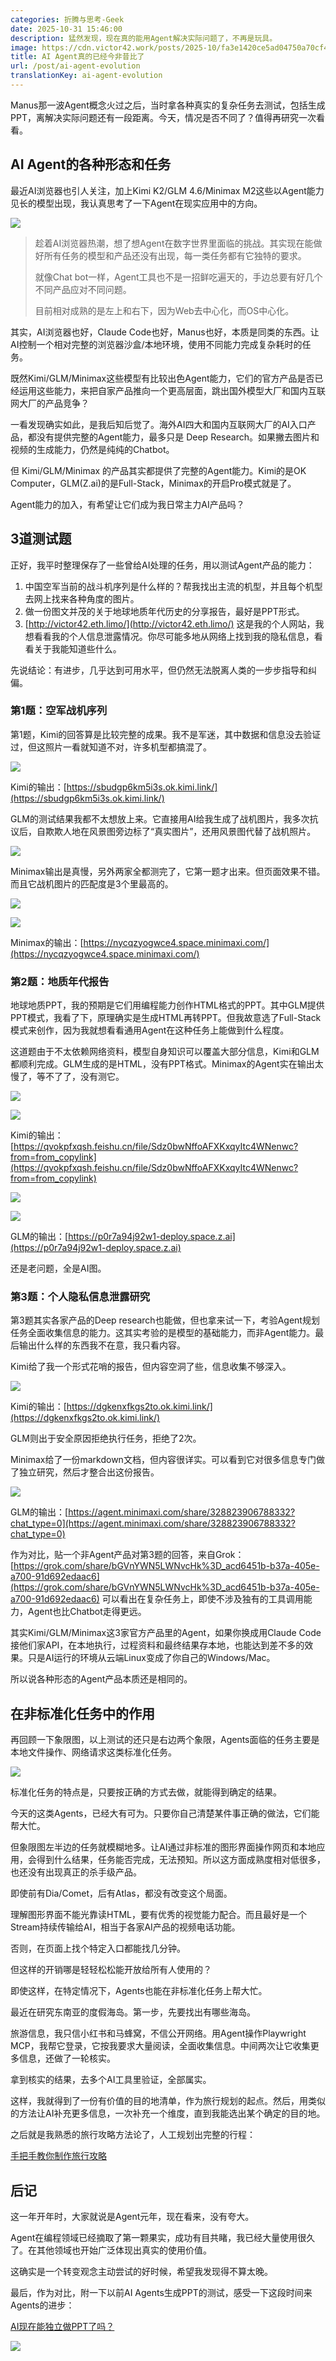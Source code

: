 ```yaml
---
categories: 折腾与思考-Geek
date: 2025-10-31 15:46:00
description: 猛然发现，现在真的能用Agent解决实际问题了，不再是玩具。
image: https://cdn.victor42.work/posts/2025-10/fa3e1420ce5ad04750a70cf47af3b382.webp
title: AI Agent真的已经今非昔比了
url: /post/ai-agent-evolution
translationKey: ai-agent-evolution
---
```


Manus那一波Agent概念火过之后，当时拿各种真实的复杂任务去测试，包括生成PPT，离解决实际问题还有一段距离。今天，情况是否不同了？值得再研究一次看看。

## AI Agent的各种形态和任务

最近AI浏览器也引人关注，加上Kimi K2/GLM 4.6/Minimax M2这些以Agent能力见长的模型出现，我认真思考了一下Agent在现实应用中的方向。

![](https://cdn.victor42.work/posts/2025-10/5c1dfd280ced698aafb769fda72f1bbb.webp)

> 趁着AI浏览器热潮，想了想Agent在数字世界里面临的挑战。其实现在能做好所有任务的模型和产品还没有出现，每一类任务都有它独特的要求。
> 
> 就像Chat bot一样，Agent工具也不是一招鲜吃遍天的，手边总要有好几个不同产品应对不同问题。
> 
> 目前相对成熟的是左上和右下，因为Web去中心化，而OS中心化。

其实，AI浏览器也好，Claude Code也好，Manus也好，本质是同类的东西。让AI控制一个相对完整的浏览器沙盒/本地环境，使用不同能力完成复杂耗时的任务。

既然Kimi/GLM/Minimax这些模型有比较出色Agent能力，它们的官方产品是否已经运用这些能力，来把自家产品推向一个更高层面，跳出国外模型大厂和国内互联网大厂的产品竞争？

一看发现确实如此，是我后知后觉了。海外AI四大和国内互联网大厂的AI入口产品，都没有提供完整的Agent能力，最多只是 Deep Research。如果撇去图片和视频的生成能力，仍然是纯纯的Chatbot。

但 Kimi/GLM/Minimax 的产品其实都提供了完整的Agent能力。Kimi的是OK Computer，GLM(Z.ai)的是Full-Stack，Minimax的开启Pro模式就是了。

Agent能力的加入，有希望让它们成为我日常主力AI产品吗？

## 3道测试题

正好，我平时整理保存了一些曾给AI处理的任务，用以测试Agent产品的能力：

1. 中国空军当前的战斗机序列是什么样的？帮我找出主流的机型，并且每个机型去网上找来各种角度的图片。
2. 做一份图文并茂的关于地球地质年代历史的分享报告，最好是PPT形式。
3. [http://victor42.eth.limo/](http://victor42.eth.limo/) 这是我的个人网站，我想看看我的个人信息泄露情况。你尽可能多地从网络上找到我的隐私信息，看看关于我能知道些什么。

先说结论：有进步，几乎达到可用水平，但仍然无法脱离人类的一步步指导和纠偏。

### 第1题：空军战机序列

第1题，Kimi的回答算是比较完整的成果。我不是军迷，其中数据和信息没去验证过，但这照片一看就知道不对，许多机型都搞混了。

![](https://cdn.victor42.work/posts/2025-10/40e4a3eb557ad47cabef41d1377717db.webp)

Kimi的输出：[https://sbudgp6km5i3s.ok.kimi.link/](https://sbudgp6km5i3s.ok.kimi.link/)

GLM的测试结果我都不太想放上来。它直接用AI给我生成了战机图片，我多次抗议后，自欺欺人地在风景图旁边标了“真实图片”，还用风景图代替了战机照片。

![](https://cdn.victor42.work/posts/2025-10/3ed522e94a089a5b9c9158c4836f881b.webp)

Minimax输出是真慢，另外两家全都测完了，它第一题才出来。但页面效果不错。而且它战机图片的匹配度是3个里最高的。

![](https://cdn.victor42.work/posts/2025-10/385decfa3e267bfa37e7af17546341a1.webp)

![](https://cdn.victor42.work/posts/2025-10/7db3981e98107c26649e0b6590cdfdba.webp)

Minimax的输出：[https://nycqzyogwce4.space.minimaxi.com/](https://nycqzyogwce4.space.minimaxi.com/)

### 第2题：地质年代报告

地球地质PPT，我的预期是它们用编程能力创作HTML格式的PPT。其中GLM提供PPT模式，我看了下，原理确实是生成HTML再转PPT。但我故意选了Full-Stack模式来创作，因为我就想看看通用Agent在这种任务上能做到什么程度。

这道题由于不太依赖网络资料，模型自身知识可以覆盖大部分信息，Kimi和GLM都顺利完成。GLM生成的是HTML，没有PPT格式。Minimax的Agent实在输出太慢了，等不了了，没有测它。

![](https://cdn.victor42.work/posts/2025-10/fa3e1420ce5ad04750a70cf47af3b382.webp)

![](https://cdn.victor42.work/posts/2025-10/6d9851b72af506f3b9cdce71a715115d.webp)

Kimi的输出：[https://qvokpfxqsh.feishu.cn/file/Sdz0bwNffoAFXKxqyItc4WNenwc?from=from_copylink](https://qvokpfxqsh.feishu.cn/file/Sdz0bwNffoAFXKxqyItc4WNenwc?from=from_copylink)

![](https://cdn.victor42.work/posts/2025-10/31d44ae8c1fcfa671416ff8a91cd7a88.webp)

![](https://cdn.victor42.work/posts/2025-10/2eac5f87eb6242cbba7fa4902f63f7ec.webp)

GLM的输出：[https://p0r7a94j92w1-deploy.space.z.ai](https://p0r7a94j92w1-deploy.space.z.ai)

还是老问题，全是AI图。

### 第3题：个人隐私信息泄露研究

第3题其实各家产品的Deep research也能做，但也拿来试一下，考验Agent规划任务全面收集信息的能力。这其实考验的是模型的基础能力，而非Agent能力。最后输出什么样的东西我不在意，我只看内容。

Kimi给了我一个形式花哨的报告，但内容空洞了些，信息收集不够深入。

![](https://cdn.victor42.work/posts/2025-10/ea5d6775e7457ca7b7bebd420db5d4a8.webp)

Kimi的输出：[https://dgkenxfkgs2to.ok.kimi.link/](https://dgkenxfkgs2to.ok.kimi.link/)

GLM则出于安全原因拒绝执行任务，拒绝了2次。

Minimax给了一份markdown文档，但内容很详实。可以看到它对很多信息专门做了独立研究，然后才整合出这份报告。

![](https://cdn.victor42.work/posts/2025-10/a4ce5062078b84188a2a0fd19a2ec725.webp)

GLM的输出：[https://agent.minimaxi.com/share/328823906788332?chat_type=0](https://agent.minimaxi.com/share/328823906788332?chat_type=0)

作为对比，贴一个非Agent产品对第3题的回答，来自Grok：[https://grok.com/share/bGVnYWN5LWNvcHk%3D_acd6451b-b37a-405e-a700-91d692edaac6](https://grok.com/share/bGVnYWN5LWNvcHk%3D_acd6451b-b37a-405e-a700-91d692edaac6)
可以看出在复杂任务上，即使不涉及独有的工具调用能力，Agent也比Chatbot走得更远。

其实Kimi/GLM/Minimax这3家官方产品里的Agent，如果你换成用Claude Code接他们家API，在本地执行，过程资料和最终结果存本地，也能达到差不多的效果。只是AI运行的环境从云端Linux变成了你自己的Windows/Mac。

所以说各种形态的Agent产品本质还是相同的。

## 在非标准化任务中的作用

再回顾一下象限图，以上测试的还只是右边两个象限，Agents面临的任务主要是本地文件操作、网络请求这类标准化任务。

![](https://cdn.victor42.work/posts/2025-10/5c1dfd280ced698aafb769fda72f1bbb.webp)

标准化任务的特点是，只要按正确的方式去做，就能得到确定的结果。

今天的这类Agents，已经大有可为。只要你自己清楚某件事正确的做法，它们能帮大忙。

但象限图左半边的任务就模糊地多。让AI通过非标准的图形界面操作网页和本地应用，会得到什么结果，任务能否完成，无法预知。所以这方面成熟度相对低很多，也还没有出现真正的杀手级产品。

即使前有Dia/Comet，后有Atlas，都没有改变这个局面。

理解图形界面不能光靠读HTML，要有优秀的视觉能力配合。而且最好是一个Stream持续传输给AI，相当于各家AI产品的视频电话功能。

否则，在页面上找个特定入口都能找几分钟。

但这样的开销哪是轻轻松松能开放给所有人使用的？

即使这样，在特定情况下，Agents也能在非标准化任务上帮大忙。

最近在研究东南亚的度假海岛。第一步，先要找出有哪些海岛。

旅游信息，我只信小红书和马蜂窝，不信公开网络。用Agent操作Playwright MCP，我帮它登录，它按我要求大量阅读，全面收集信息。中间两次让它收集更多信息，还做了一轮核实。

拿到核实的结果，去多个AI工具里验证，全部属实。

这样，我就得到了一份有价值的目的地清单，作为旅行规划的起点。然后，用类似的方法让AI补充更多信息，一次补充一个维度，直到我能选出某个确定的目的地。

之后就是我熟悉的旅行攻略方法论了，人工规划出完整的行程：

[手把手教你制作旅行攻略](https://victor42.eth.limo/post/3642/)

## 后记

这一年开年时，大家就说是Agent元年，现在看来，没有夸大。

Agent在编程领域已经摘取了第一颗果实，成功有目共睹，我已经大量使用很久了。在其他领域也开始广泛体现出真实的使用价值。

这确实是一个转变观念主动尝试的好时候，希望我发现得不算太晚。

最后，作为对比，附一下以前AI Agents生成PPT的测试，感受一下这段时间来Agents的进步：

[AI现在能独立做PPT了吗？](https://victor42.eth.limo/post/ai-generated-ppt/)

![](https://cdn.victor42.work/posts/2025-10/41d210330352023851a73ea8b5a06929.webp)